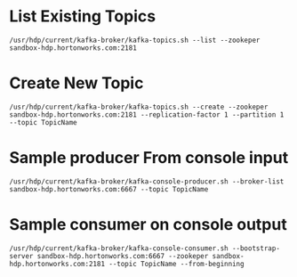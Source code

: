 # List Existing Topics
  ```console
  /usr/hdp/current/kafka-broker/kafka-topics.sh --list --zookeper sandbox-hdp.hortonworks.com:2181
  ```

# Create New Topic
  ```console
  /usr/hdp/current/kafka-broker/kafka-topics.sh --create --zookeper sandbox-hdp.hortonworks.com:2181 --replication-factor 1 --partition 1 --topic TopicName
  ```

# Sample producer From console input
  ```console
  /usr/hdp/current/kafka-broker/kafka-console-producer.sh --broker-list sandbox-hdp.hortonworks.com:6667 --topic TopicName
  ```

# Sample consumer on console output
  ```console
  /usr/hdp/current/kafka-broker/kafka-console-consumer.sh --bootstrap-server sandbox-hdp.hortonworks.com:6667 --zookeper sandbox-hdp.hortonworks.com:2181 --topic TopicName --from-beginning
  ```
